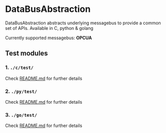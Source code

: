 # DataBusAbstraction

DataBusAbstraction abstracts underlying messagebus to provide a common set of APIs.
Available in C, python & golang

Currently supported messagebus: **OPCUA**

## Test modules

### 1. **`./c/test/`**

Check [README.md](./c/test/README.md) for further details

### 2. **`./py/test/`**

Check [README.md](./py/test/README.md) for further details

### 3. **`./go/test/`**

Check [README.md](./go/test/README.md) for further details
